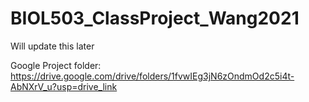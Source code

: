 # BIOL503_ClassProject_Wang2021

Will update this later

Google Project folder:
https://drive.google.com/drive/folders/1fvwIEg3jN6zOndmOd2c5i4t-AbNXrV_u?usp=drive_link
